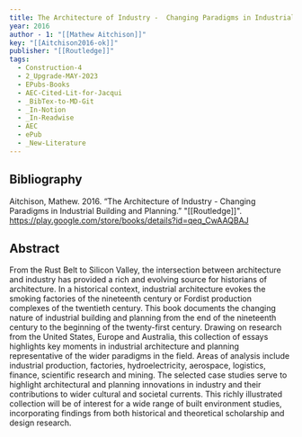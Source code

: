 ```yaml
---
title: The Architecture of Industry -  Changing Paradigms in Industrial Building and Planning
year: 2016
author - 1: "[[Mathew Aitchison]]"
key: "[[Aitchison2016-ok]]"
publisher: "[[Routledge]]"
tags:
  - Construction-4
  - 2_Upgrade-MAY-2023
  - EPubs-Books
  - AEC-Cited-Lit-for-Jacqui
  - _BibTex-to-MD-Git
  - _In-Notion
  - _In-Readwise
  - AEC
  - ePub
  - _New-Literature
---
```


## Bibliography
Aitchison, Mathew. 2016. “The Architecture of Industry -  Changing Paradigms in Industrial Building and Planning.” "[[Routledge]]". https://play.google.com/store/books/details?id=qeq_CwAAQBAJ

## Abstract
From the Rust Belt to Silicon Valley, the intersection between architecture and industry has provided a rich and evolving source for historians of architecture. In a historical context, industrial architecture evokes the smoking factories of the nineteenth century or Fordist production complexes of the twentieth century. This book documents the changing nature of industrial building and planning from the end of the nineteenth century to the beginning of the twenty-first century. Drawing on research from the United States, Europe and Australia, this collection of essays highlights key moments in industrial architecture and planning representative of the wider paradigms in the field. Areas of analysis include industrial production, factories, hydroelectricity, aerospace, logistics, finance, scientific research and mining. The selected case studies serve to highlight architectural and planning innovations in industry and their contributions to wider cultural and societal currents. This richly illustrated collection will be of interest for a wide range of built environment studies, incorporating findings from both historical and theoretical scholarship and design research.